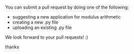 You can submit a pull request by doing one of the following:
- suggesting a new application for modulus arithmetic
- creating a new .py file
- uploading an existing .py file

We look forward to your pull requests! :)

thanks
